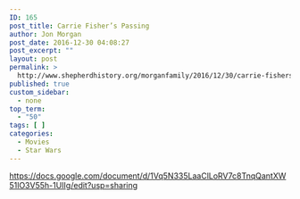 ```yaml
---
ID: 165
post_title: Carrie Fisher’s Passing
author: Jon Morgan
post_date: 2016-12-30 04:08:27
post_excerpt: ""
layout: post
permalink: >
  http://www.shepherdhistory.org/morganfamily/2016/12/30/carrie-fishers-passing/
published: true
custom_sidebar:
  - none
top_term:
  - "50"
tags: [ ]
categories:
  - Movies
  - Star Wars
---
```

https://docs.google.com/document/d/1Vq5N335LaaClLoRV7c8TnqQantXW51lO3V55h-1UIIg/edit?usp=sharing